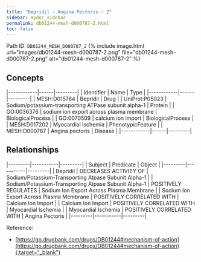 ```yaml
---
title: "Bepridil - Angina Pectoris - 2"
sidebar: mydoc_sidebar
permalink: db01244-mesh-d000787-2.html
toc: false 
---
```



Path ID: `DB01244_MESH_D000787_2`
{% include image.html url="images/db01244-mesh-d000787-2.png" file="db01244-mesh-d000787-2.png" alt="db01244-mesh-d000787-2" %}

## Concepts

|------------|------|---------|
| Identifier | Name | Type    |
|------------|------|---------|
| MESH:D015764 | Bepridil | Drug |
| UniProt:P05023 | Sodium/potassium-transporting ATPase subunit alpha-1 | Protein |
| GO:0036376 | sodium ion export across plasma membrane | BiologicalProcess |
| GO:0070509 | calcium ion import | BiologicalProcess |
| MESH:D017202 | Myocardial Ischemia | PhenotypicFeature |
| MESH:D000787 | Angina pectoris | Disease |
|------------|------|---------|

## Relationships

|---------|-----------|---------|
| Subject | Predicate | Object  |
|---------|-----------|---------|
| Bepridil | DECREASES ACTIVITY OF | Sodium/Potassium-Transporting Atpase Subunit Alpha-1 |
| Sodium/Potassium-Transporting Atpase Subunit Alpha-1 | POSITIVELY REGULATES | Sodium Ion Export Across Plasma Membrane |
| Sodium Ion Export Across Plasma Membrane | POSITIVELY CORRELATED WITH | Calcium Ion Import |
| Calcium Ion Import | POSITIVELY CORRELATED WITH | Myocardial Ischemia |
| Myocardial Ischemia | POSITIVELY CORRELATED WITH | Angina Pectoris |
|---------|-----------|---------|

Reference:
  - [https://go.drugbank.com/drugs/DB01244#mechanism-of-action](https://go.drugbank.com/drugs/DB01244#mechanism-of-action){:target="_blank"}